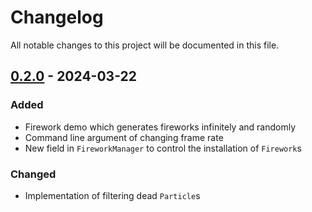 # Changelog

All notable changes to this project will be documented in this file.

## [0.2.0](https://github.com/Wayoung7/firework-rs/releases/tag/v0.2.0) - 2024-03-22

### Added
- Firework demo which generates fireworks infinitely and randomly
- Command line argument of changing frame rate
- New field in `FireworkManager` to control the installation of `Firework`s

### Changed
- Implementation of filtering dead `Particle`s